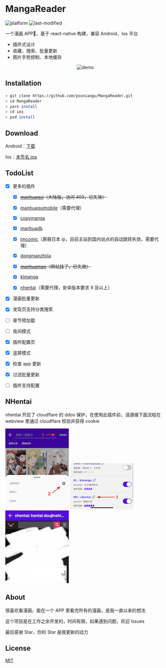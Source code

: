 # MangaReader

![platform](https://img.shields.io/badge/platform-android%20%7C%20ios-lightgrey)
![last-modified](https://img.shields.io/aur/last-modified/MangaReader)

一个漫画 APP📱，基于 react-native 构建，兼容 Android、Ios 平台

- 插件式设计
- 收藏、搜索、批量更新
- 图片手势控制、本地缓存

<p align="center">
  <img src="./demo.gif" alt="demo" />
</p>

## Installation

```bash
> git clone https://github.com/youniaogu/MangaReader.git
> cd MangaReader
> yarn install
> cd ios
> pod install
```

## Download

Android：[下载](https://github.com/youniaogu/MangaReader/releases)

Ios：[未签名 ipa](https://github.com/youniaogu/MangaReader/releases)

## TodoList

- [x] 更多的插件

  - [x] ~~[manhuagui](https://www.mhgui.com/)（大陆版，访问 403，已失效）~~

  - [x] [manhuaguimobile](https://m.manhuagui.com/)（需要代理）

  - [x] [copymanga](https://www.copymanga.org/)

  - [x] [manhuadb](https://www.manhuadb.com/)

  - [x] [jmcomic](https://18comic.vip)（屏蔽日本 ip，目前主站到国内站点的自动跳转失效，需要代理）

  - [x] [dongmanzhijia](https://m.dmzj.com/)

  - [x] ~~[manhuamao](https://www.maofly.com/)（网站挂了，已失效）~~

  - [x] [klmanga](https://klmanga.net/)

  - [x] [nhentai](https://nhentai.net/)（需要代理，安卓版本要求 9 及以上）

- [x] 漫画批量更新

- [x] 发现页支持分类搜索

- [ ] 章节预加载

- [ ] 夜间模式

- [x] 插件配置页

- [x] 竖屏模式

- [x] 检查 app 更新

- [x] 过滤批量更新

- [ ] 插件支持配置

## NHentai

nhentai 开启了 cloudflare 的 ddos 保护，在使用此插件前，请遵循下面流程在 webview 里通过 cloudflare 校验并获得 cookie

<img title="step1" src="./step1.png" alt="step1" width="200">

<img title="step2" src="./step2.png" alt="step2" width="200">

<img title="step3" src="./step3.jpg" alt="step3" width="200">

## About

很喜欢看漫画，能在一个 APP 里看完所有的漫画，是我一直以来的想法

这个项目是在工作之余开发的，时间有限，如果遇到问题，欢迎 Issues

最后感谢 Star，你的 Star 是我更新的动力

## License

[MIT](https://github.com/youniaogu/MangaReader/blob/master/LICENSE)
